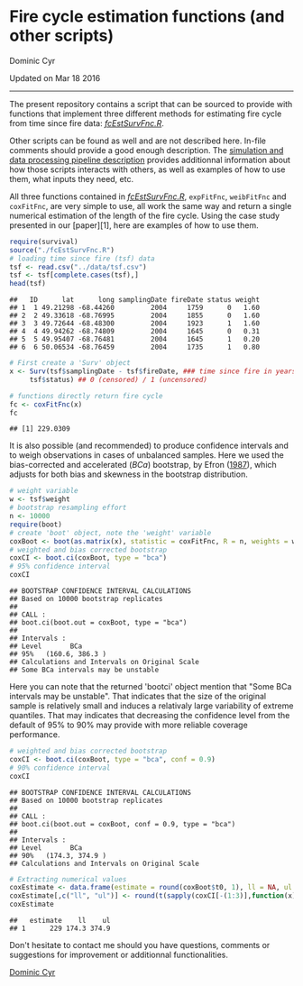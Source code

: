 # Fire cycle estimation functions (and other scripts)
Dominic Cyr  

Updated on Mar 18 2016


-----------


The present repository contains a script that can be sourced to provide with functions that implement three different methods for estimating fire cycle from time since fire data: [_fcEstSurvFnc.R_][6].

Other scripts can be found as well and are not described here. In-file comments should provide a good enough description. The [simulation and data processing pipeline description][3] provides additionnal information about how those scripts interacts with others, as well as examples of how to use them, what inputs they need, etc.

All three functions contained in [_fcEstSurvFnc.R_][6], `expFitFnc`, `weibFitFnc` and `coxFitFnc`, are very simple to use, all work the same way and return a single numerical estimation of the length of the fire cycle. Using the case study presented in our [paper][1], here are examples of how to use them.


```r
require(survival)
source("./fcEstSurvFnc.R")
# loading time since fire (tsf) data
tsf <- read.csv("../data/tsf.csv")
tsf <- tsf[complete.cases(tsf),]
head(tsf)
```

```
##   ID      lat      long samplingDate fireDate status weight
## 1  1 49.21298 -68.44260         2004     1759      0   1.60
## 2  2 49.33618 -68.76995         2004     1855      0   1.60
## 3  3 49.72644 -68.48300         2004     1923      1   1.60
## 4  4 49.94262 -68.74809         2004     1645      0   0.31
## 5  5 49.95407 -68.76481         2004     1645      1   0.20
## 6  6 50.06534 -68.76459         2004     1735      1   0.80
```

```r
# First create a 'Surv' object
x <- Surv(tsf$samplingDate - tsf$fireDate, ### time since fire in years
     tsf$status) ## 0 (censored) / 1 (uncensored)

# functions directly return fire cycle
fc <- coxFitFnc(x)
fc
```

```
## [1] 229.0309
```

It is also possible (and recommended) to produce confidence intervals and to weigh observations in cases of unbalanced samples. Here we used the bias-corrected and accelerated (_BCa_) bootstrap, by Efron ([1987][7]), which adjusts for both bias and skewness in the bootstrap distribution. 


```r
# weight variable
w <- tsf$weight
# bootstrap resampling effort
n <- 10000
require(boot)
# create 'boot' object, note the 'weight' variable
coxBoot <- boot(as.matrix(x), statistic = coxFitFnc, R = n, weights = w, sim = "ordinary")
# weighted and bias corrected bootstrap
coxCI <- boot.ci(coxBoot, type = "bca") 
# 95% confidence interval
coxCI
```

```
## BOOTSTRAP CONFIDENCE INTERVAL CALCULATIONS
## Based on 10000 bootstrap replicates
## 
## CALL : 
## boot.ci(boot.out = coxBoot, type = "bca")
## 
## Intervals : 
## Level       BCa          
## 95%   (160.6, 386.3 )  
## Calculations and Intervals on Original Scale
## Some BCa intervals may be unstable
```

Here you can note that the returned 'bootci' object mention that "Some BCa intervals may be unstable". That indicates that the size of the original sample is relatively small and induces a relativaly large variability of extreme quantiles. That may indicates that decreasing the confidence level from the default of 95% to 90% may provide with more reliable coverage performance.


```r
# weighted and bias corrected bootstrap
coxCI <- boot.ci(coxBoot, type = "bca", conf = 0.9) 
# 90% confidence interval
coxCI
```

```
## BOOTSTRAP CONFIDENCE INTERVAL CALCULATIONS
## Based on 10000 bootstrap replicates
## 
## CALL : 
## boot.ci(boot.out = coxBoot, conf = 0.9, type = "bca")
## 
## Intervals : 
## Level       BCa          
## 90%   (174.3, 374.9 )  
## Calculations and Intervals on Original Scale
```

```r
# Extracting numerical values
coxEstimate <- data.frame(estimate = round(coxBoot$t0, 1), ll = NA, ul = NA)
coxEstimate[,c("ll", "ul")] <- round(t(sapply(coxCI[-(1:3)],function(x) tail(c(x),2))),1)
coxEstimate
```

```
##   estimate    ll    ul
## 1      229 174.3 374.9
```



Don't hesitate to contact me should you have questions, comments or suggestions for improvement or additionnal functionalities.

[Dominic Cyr][5]

[2]: https://github.com/dcyr/survFire/scripts
[3]: https://github.com/dcyr/survFire/blob/master/pipeline.md
[5]: http://dominiccyr.ca
[6]: https://github.com/dcyr/survFire/blob/master/scripts/fcEstSurvFnc.R
[7]: http://www.tandfonline.com/doi/abs/10.1080/01621459.1987.10478410
